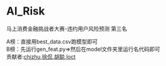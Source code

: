 # AI_Risk
马上消费金融挑战者大赛-违约用户风险预测 第三名

A榜：直接用best_data.csv跑模型即可
<br>
B榜：先运行gen_feat.py=>然后在model文件夹里运行名代码即可
<br>
贡献者:[chizhu](https://github.com/chizhu),[徐侃](xukan),[胡聪](evan806),[loct](loct)
